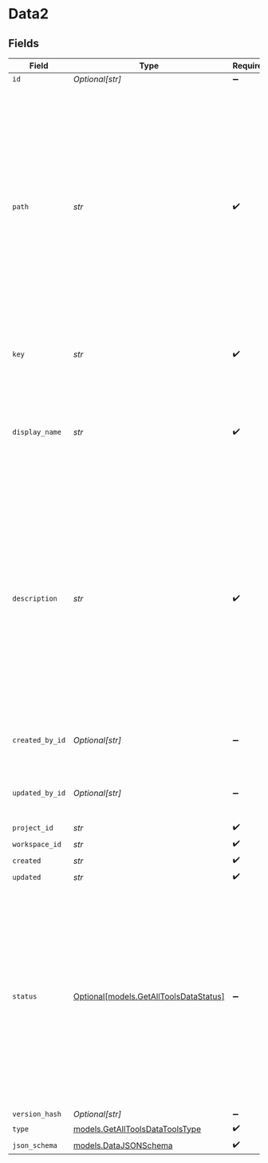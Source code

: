 # Data2


## Fields

| Field                                                                                                                                                                                                                                             | Type                                                                                                                                                                                                                                              | Required                                                                                                                                                                                                                                          | Description                                                                                                                                                                                                                                       | Example                                                                                                                                                                                                                                           |
| ------------------------------------------------------------------------------------------------------------------------------------------------------------------------------------------------------------------------------------------------- | ------------------------------------------------------------------------------------------------------------------------------------------------------------------------------------------------------------------------------------------------- | ------------------------------------------------------------------------------------------------------------------------------------------------------------------------------------------------------------------------------------------------- | ------------------------------------------------------------------------------------------------------------------------------------------------------------------------------------------------------------------------------------------------- | ------------------------------------------------------------------------------------------------------------------------------------------------------------------------------------------------------------------------------------------------- |
| `id`                                                                                                                                                                                                                                              | *Optional[str]*                                                                                                                                                                                                                                   | :heavy_minus_sign:                                                                                                                                                                                                                                | N/A                                                                                                                                                                                                                                               |                                                                                                                                                                                                                                                   |
| `path`                                                                                                                                                                                                                                            | *str*                                                                                                                                                                                                                                             | :heavy_check_mark:                                                                                                                                                                                                                                | The path where the entity is stored in the project structure. The first element of the path always represents the project name. Any subsequent path element after the project will be created as a folder in the project if it does not exists.   | Default                                                                                                                                                                                                                                           |
| `key`                                                                                                                                                                                                                                             | *str*                                                                                                                                                                                                                                             | :heavy_check_mark:                                                                                                                                                                                                                                | Unique key of the tool as it will be displayed in the UI                                                                                                                                                                                          |                                                                                                                                                                                                                                                   |
| `display_name`                                                                                                                                                                                                                                    | *str*                                                                                                                                                                                                                                             | :heavy_check_mark:                                                                                                                                                                                                                                | The name of the tool as it will be displayed in the UI. This is optional and if not provided, the `key` will be used.                                                                                                                             |                                                                                                                                                                                                                                                   |
| `description`                                                                                                                                                                                                                                     | *str*                                                                                                                                                                                                                                             | :heavy_check_mark:                                                                                                                                                                                                                                | A description of the tool, used by the model to choose when and how to call the tool. We do recommend using the `description` field as accurate as possible to give enough context to the model to make the right decision.                       |                                                                                                                                                                                                                                                   |
| `created_by_id`                                                                                                                                                                                                                                   | *Optional[str]*                                                                                                                                                                                                                                   | :heavy_minus_sign:                                                                                                                                                                                                                                | The id of the user that created the tool                                                                                                                                                                                                          |                                                                                                                                                                                                                                                   |
| `updated_by_id`                                                                                                                                                                                                                                   | *Optional[str]*                                                                                                                                                                                                                                   | :heavy_minus_sign:                                                                                                                                                                                                                                | The id of the user that last updated the tool                                                                                                                                                                                                     |                                                                                                                                                                                                                                                   |
| `project_id`                                                                                                                                                                                                                                      | *str*                                                                                                                                                                                                                                             | :heavy_check_mark:                                                                                                                                                                                                                                | N/A                                                                                                                                                                                                                                               |                                                                                                                                                                                                                                                   |
| `workspace_id`                                                                                                                                                                                                                                    | *str*                                                                                                                                                                                                                                             | :heavy_check_mark:                                                                                                                                                                                                                                | N/A                                                                                                                                                                                                                                               |                                                                                                                                                                                                                                                   |
| `created`                                                                                                                                                                                                                                         | *str*                                                                                                                                                                                                                                             | :heavy_check_mark:                                                                                                                                                                                                                                | N/A                                                                                                                                                                                                                                               |                                                                                                                                                                                                                                                   |
| `updated`                                                                                                                                                                                                                                         | *str*                                                                                                                                                                                                                                             | :heavy_check_mark:                                                                                                                                                                                                                                | N/A                                                                                                                                                                                                                                               |                                                                                                                                                                                                                                                   |
| `status`                                                                                                                                                                                                                                          | [Optional[models.GetAllToolsDataStatus]](../models/getalltoolsdatastatus.md)                                                                                                                                                                      | :heavy_minus_sign:                                                                                                                                                                                                                                | The status of the tool. `Live` is the latest version of the tool. `Draft` is a version that is not yet published. `Pending` is a version that is pending approval. `Published` is a version that was live and has been replaced by a new version. |                                                                                                                                                                                                                                                   |
| `version_hash`                                                                                                                                                                                                                                    | *Optional[str]*                                                                                                                                                                                                                                   | :heavy_minus_sign:                                                                                                                                                                                                                                | N/A                                                                                                                                                                                                                                               |                                                                                                                                                                                                                                                   |
| `type`                                                                                                                                                                                                                                            | [models.GetAllToolsDataToolsType](../models/getalltoolsdatatoolstype.md)                                                                                                                                                                          | :heavy_check_mark:                                                                                                                                                                                                                                | N/A                                                                                                                                                                                                                                               |                                                                                                                                                                                                                                                   |
| `json_schema`                                                                                                                                                                                                                                     | [models.DataJSONSchema](../models/datajsonschema.md)                                                                                                                                                                                              | :heavy_check_mark:                                                                                                                                                                                                                                | N/A                                                                                                                                                                                                                                               |                                                                                                                                                                                                                                                   |
